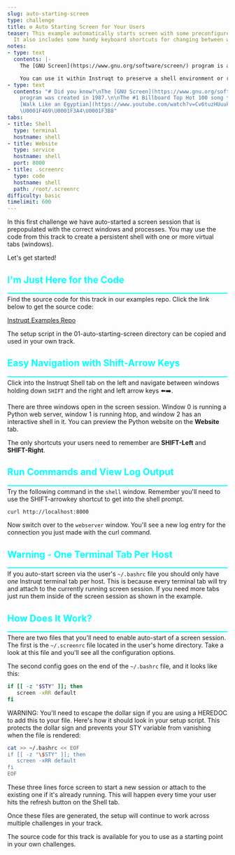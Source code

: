 ```yaml
---
slug: auto-starting-screen
type: challenge
title: ⚙️ Auto Starting Screen for Your Users
teaser: This example automatically starts screen with some preconfigured windows.
  It also includes some handy keyboard shortcuts for changing between windows.
notes:
- type: text
  contents: |-
    The [GNU Screen](https://www.gnu.org/software/screen/) program is a Terminal Multiplexer.

    You can use it within Instruqt to preserve a shell environment or running command across multiple challenges.
- type: text
  contents: "# Did you know?\nThe [GNU Screen](https://www.gnu.org/software/screen/)
    program was created in 1987.\n\nThe #1 Billboard Top Hot 100 song that year was
    [Walk Like an Egyptian](https://www.youtube.com/watch?v=Cv6tuzHUuuk) by the Bangles.
    \U0001F469‍\U0001F3A4\U0001F3B8"
tabs:
- title: Shell
  type: terminal
  hostname: shell
- title: Website
  type: service
  hostname: shell
  port: 8000
- title: .screenrc
  type: code
  hostname: shell
  path: /root/.screenrc
difficulty: basic
timelimit: 600
---
```

<style type="text/css" rel="stylesheet">
hr.cyan { background-color: cyan; color: cyan; height: 2px; margin-bottom: -10px; }
h2.cyan { color: cyan; }
</style>In this first challenge we have auto-started a screen session that is prepopulated with the correct windows and processes. You may use the code from this track to create a persistent shell with one or more virtual tabs (windows).

Let's get started!

<h2 class="cyan">I'm Just Here for the Code</h2>
<hr class="cyan">

Find the source code for this track in our examples repo. Click the link below to get the source code:

[Instruqt Examples Repo](https://github.com/instruqt/examples/tree/master/instruqt-tracks/persist-shell-session)

The setup script in the 01-auto-starting-screen directory can be copied and used in your own track.

<h2 class="cyan">Easy Navigation with Shift-Arrow Keys</h2>
<hr class="cyan">

Click into the Instruqt Shell tab on the left and navigate between windows holding down `SHIFT` and the right and left arrow keys ⬅️➡️.

There are three windows open in the screen session. Window 0 is running a Python web server, window 1 is running htop, and window 2 has an interactive shell in it. You can preview the Python website on the **Website** tab.

The only shortcuts your users need to remember are **SHIFT-Left** and **SHIFT-Right**.<br>

<h2 class="cyan">Run Commands and View Log Output</h2>
<hr class="cyan">

Try the following command in the `shell` window. Remember you'll need to use the SHIFT-arrowkey shortcut to get into the shell prompt.

```bash
curl http://localhost:8000
```

Now switch over to the `webserver` window. You'll see a new log entry for the connection you just made with the curl command.<br>

<h2 class="cyan">Warning - One Terminal Tab Per Host</h2>
<hr class="cyan">

If you auto-start screen via the user's `~/.bashrc` file you should only have *one* Instruqt terminal tab per host. This is because every terminal tab will try and attach to the currently running screen session. If you need more tabs just run them inside of the screen session as shown in the example.<br>

<h2 class="cyan">How Does It Work?</h2>
<hr class="cyan">

There are two files that you'll need to enable auto-start of a screen session. The first is the `~/.screenrc` file located in the user's home directory. Take a look at this file and you'll see all the configuration options.

The second config goes on the end of the `~/.bashrc` file, and it looks like this:

```bash
if [[ -z "$STY" ]]; then
   screen -xRR default
fi
```

WARNING: You'll need to escape the dollar sign if you are using a HEREDOC to add this to your file. Here's how it should look in your setup script. This protects the dollar sign and prevents your STY variable from vanishing when the file is rendered:

```bash
cat >> ~/.bashrc << EOF
if [[ -z "\$STY" ]]; then
   screen -xRR default
fi
EOF
```

These three lines force screen to start a new session or attach to the existing one if it's already running. This will happen every time your user hits the refresh button on the Shell tab.

Once these files are generated, the setup will continue to work across multiple challenges in your track.

The source code for this track is available for you to use as a starting point in your own challenges.
